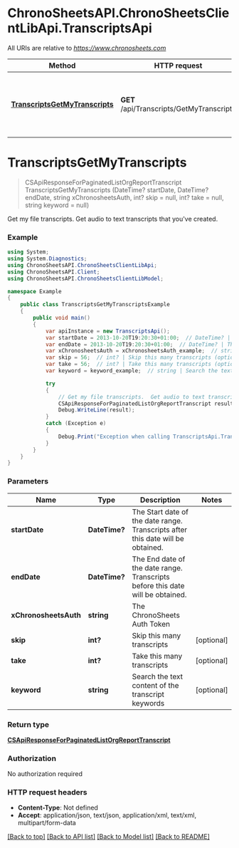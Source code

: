 # ChronoSheetsAPI.ChronoSheetsClientLibApi.TranscriptsApi

All URIs are relative to *https://www.chronosheets.com*

Method | HTTP request | Description
------------- | ------------- | -------------
[**TranscriptsGetMyTranscripts**](TranscriptsApi.md#transcriptsgetmytranscripts) | **GET** /api/Transcripts/GetMyTranscripts | Get my file transcripts.  Get audio to text transcripts that you&#39;ve created.


<a name="transcriptsgetmytranscripts"></a>
# **TranscriptsGetMyTranscripts**
> CSApiResponseForPaginatedListOrgReportTranscript TranscriptsGetMyTranscripts (DateTime? startDate, DateTime? endDate, string xChronosheetsAuth, int? skip = null, int? take = null, string keyword = null)

Get my file transcripts.  Get audio to text transcripts that you've created.

### Example
```csharp
using System;
using System.Diagnostics;
using ChronoSheetsAPI.ChronoSheetsClientLibApi;
using ChronoSheetsAPI.Client;
using ChronoSheetsAPI.ChronoSheetsClientLibModel;

namespace Example
{
    public class TranscriptsGetMyTranscriptsExample
    {
        public void main()
        {
            var apiInstance = new TranscriptsApi();
            var startDate = 2013-10-20T19:20:30+01:00;  // DateTime? | The Start date of the date range.  Transcripts after this date will be obtained.
            var endDate = 2013-10-20T19:20:30+01:00;  // DateTime? | The End date of the date range.  Transcripts before this date will be obtained.
            var xChronosheetsAuth = xChronosheetsAuth_example;  // string | The ChronoSheets Auth Token
            var skip = 56;  // int? | Skip this many transcripts (optional) 
            var take = 56;  // int? | Take this many transcripts (optional) 
            var keyword = keyword_example;  // string | Search the text content of the transcript keywords (optional) 

            try
            {
                // Get my file transcripts.  Get audio to text transcripts that you've created.
                CSApiResponseForPaginatedListOrgReportTranscript result = apiInstance.TranscriptsGetMyTranscripts(startDate, endDate, xChronosheetsAuth, skip, take, keyword);
                Debug.WriteLine(result);
            }
            catch (Exception e)
            {
                Debug.Print("Exception when calling TranscriptsApi.TranscriptsGetMyTranscripts: " + e.Message );
            }
        }
    }
}
```

### Parameters

Name | Type | Description  | Notes
------------- | ------------- | ------------- | -------------
 **startDate** | **DateTime?**| The Start date of the date range.  Transcripts after this date will be obtained. | 
 **endDate** | **DateTime?**| The End date of the date range.  Transcripts before this date will be obtained. | 
 **xChronosheetsAuth** | **string**| The ChronoSheets Auth Token | 
 **skip** | **int?**| Skip this many transcripts | [optional] 
 **take** | **int?**| Take this many transcripts | [optional] 
 **keyword** | **string**| Search the text content of the transcript keywords | [optional] 

### Return type

[**CSApiResponseForPaginatedListOrgReportTranscript**](CSApiResponseForPaginatedListOrgReportTranscript.md)

### Authorization

No authorization required

### HTTP request headers

 - **Content-Type**: Not defined
 - **Accept**: application/json, text/json, application/xml, text/xml, multipart/form-data

[[Back to top]](#) [[Back to API list]](../README.md#documentation-for-api-endpoints) [[Back to Model list]](../README.md#documentation-for-models) [[Back to README]](../README.md)

